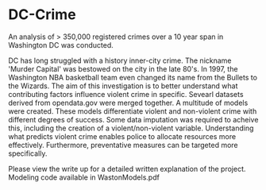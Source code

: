 # DC-Crime
An analysis of > 350,000 registered crimes over a 10 year span in Washington DC was conducted.

DC has long struggled with a history inner-city crime.  The nickname 'Murder Capital' was bestowed on the city in the late 80's.  In 1997, the Washington NBA basketball team even changed its name from the Bullets to the Wizards. The aim of this investigation is to better understand what contributing factors influence violent crime in specific.  Sevearl datasets derived from opendata.gov were merged together.  A multitude of models were created.  These models differentiate violent and non-violent crime with different degrees of success.  Some data imputation was required to acheive this, including the creation of a violent/non-violent variable.  Understanding what predicts violent crime enables police to allocate resources more effectively.  Furthermore, preventative measures can be targeted more specifically.

Please view the write up for a detailed written explanation of the project.  Modeling code available in WastonModels.pdf

